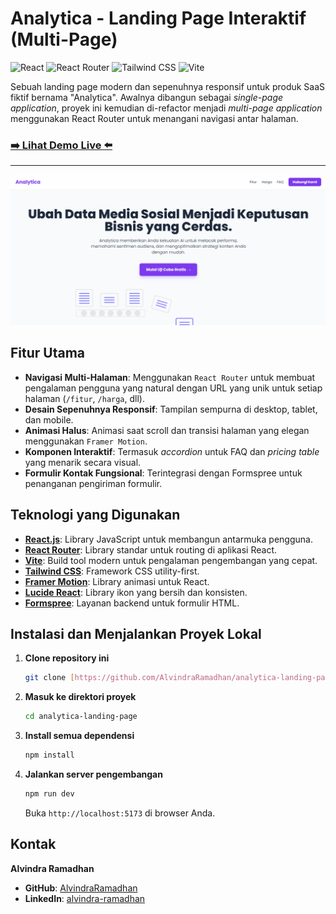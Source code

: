 # Analytica - Landing Page Interaktif (Multi-Page)

![React](https://img.shields.io/badge/React-20232A?style=for-the-badge&logo=react&logoColor=61DAFB)
![React Router](https://img.shields.io/badge/React_Router-CA4245?style=for-the-badge&logo=react-router&logoColor=white)
![Tailwind CSS](https://img.shields.io/badge/Tailwind_CSS-38B2AC?style=for-the-badge&logo=tailwind-css&logoColor=white)
![Vite](https://img.shields.io/badge/Vite-646CFF?style=for-the-badge&logo=vite&logoColor=white)

Sebuah landing page modern dan sepenuhnya responsif untuk produk SaaS fiktif bernama "Analytica". Awalnya dibangun sebagai _single-page application_, proyek ini kemudian di-refactor menjadi _multi-page application_ menggunakan React Router untuk menangani navigasi antar halaman.

### [**➡️ Lihat Demo Live ⬅️**](https://AlvindraRamadhan.github.io/analytica-landing-page)

---

![Screenshot Proyek Analytica](./src/assets/image.png)


## Fitur Utama

- **Navigasi Multi-Halaman**: Menggunakan `React Router` untuk membuat pengalaman pengguna yang natural dengan URL yang unik untuk setiap halaman (`/fitur`, `/harga`, dll).
- **Desain Sepenuhnya Responsif**: Tampilan sempurna di desktop, tablet, dan mobile.
- **Animasi Halus**: Animasi saat scroll dan transisi halaman yang elegan menggunakan `Framer Motion`.
- **Komponen Interaktif**: Termasuk _accordion_ untuk FAQ dan _pricing table_ yang menarik secara visual.
- **Formulir Kontak Fungsional**: Terintegrasi dengan Formspree untuk penanganan pengiriman formulir.

## Teknologi yang Digunakan

- **[React.js](https://reactjs.org/)**: Library JavaScript untuk membangun antarmuka pengguna.
- **[React Router](https://reactrouter.com/)**: Library standar untuk routing di aplikasi React.
- **[Vite](https://vitejs.dev/)**: Build tool modern untuk pengalaman pengembangan yang cepat.
- **[Tailwind CSS](https://tailwindcss.com/)**: Framework CSS utility-first.
- **[Framer Motion](https://www.framer.com/motion/)**: Library animasi untuk React.
- **[Lucide React](https://lucide.dev/)**: Library ikon yang bersih dan konsisten.
- **[Formspree](https://formspree.io/)**: Layanan backend untuk formulir HTML.

## Instalasi dan Menjalankan Proyek Lokal

1.  **Clone repository ini**
    ```sh
    git clone [https://github.com/AlvindraRamadhan/analytica-landing-page.git](https://github.com/AlvindraRamadhan/analytica-landing-page.git)
    ```
2.  **Masuk ke direktori proyek**
    ```sh
    cd analytica-landing-page
    ```
3.  **Install semua dependensi**
    ```sh
    npm install
    ```
4.  **Jalankan server pengembangan**
    ```sh
    npm run dev
    ```
    Buka `http://localhost:5173` di browser Anda.

## Kontak

**Alvindra Ramadhan**

- **GitHub**: [AlvindraRamadhan](https://github.com/AlvindraRamadhan)
- **LinkedIn**: [alvindra-ramadhan](https://www.linkedin.com/in/alvindra-ramadhan)
